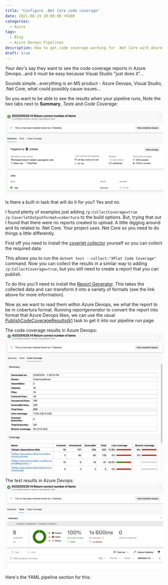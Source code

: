 ```yaml
---
title: "Configure .Net Core code coverage"
date: 2021-08-19 20:00:00 +0100
categories:
  - Azure
tags:
  - Blog
  - Azure Devops Pipelines
description: How to get code coverage working for .Net Core with Azure Devops
draft: true
---
```


Your dev's say they want to see the code coverage reports in Azure Devops...and it must be easy because Visual Studio "just does it"...

Sounds simple...everything is an MS product - Azure Devops, Visual Studio, .Net Core, what could possibly cause issues...

So you want to be able to see the results when your pipeline runs, Note the two tabs next to **Summary**, *Tests* and *Code Coverage*:

![Pipeline Run Page](cc-run-summary.jpg)

Is there a built in task that will do it for you? Yes and no.

I found plenty of examples just adding `/p:CollectCoverage=true /p:CoverletOutputFormat=cobertura` to the build options. But, trying that out I found that there were no reports created to upload. A little digging around and its related to .Net Core. Your project uses .Net Core so you need to do things a little differently.

First off you need to install the [coverlet collector](https://github.com/coverlet-coverage/coverlet) yourself so you can collect the required data.

This allows you to run the `dotnet test --collect:"XPlat Code Coverage"` command. Now you can collect the results in a similar way to adding `/p:CollectCoverage=true`, but you still need to create a report that you can publish.

To do this you'll need to install the [Report Generator](https://danielpalme.github.io/ReportGenerator/usage.html). This takes the collected data and can transform it into a variety of formats (see the link above for more information).

Now as we want to read them within Azure Devops, we what the report to be in cobertura format. Running *reportgenerator* to convert the report into format that Azure Devops likes, we can use the usual [PublishCodeCoverageResults@1](https://docs.microsoft.com/en-us/azure/devops/pipelines/tasks/test/publish-code-coverage-results?view=azure-devops) task to get it into our pipeline run page.

The code coverage results in Azure Devops:
![Code Coverage example](cc-coverage-page.jpg)

The test results in Azure Devops:
![Tests Page example](cc-tests-page.jpg)

Here's the YAML pipeline section for this:

<script src="https://gist.github.com/pritpalp/ccdb68a940701ef4e0e7f2831e2aeb14.js"></script>
